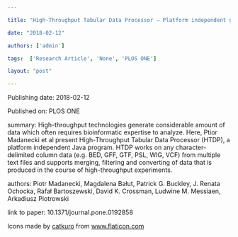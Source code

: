 ---
title: "High-Throughput Tabular Data Processor – Platform independent graphical tool for processing large data sets"
date: "2018-02-12"
authors: ['admin']
tags:  ['Research Article', 'None', 'PLOS ONE']
layout: "post"
---
Publishing date: 2018-02-12

Published on: PLOS ONE

summary: High-throughput technologies generate considerable amount of data which often requires bioinformatic expertise to analyze. Here, Ptior Madanecki et al present High-Throughput Tabular Data Processor (HTDP), a platform independent Java program. HTDP works on any character-delimited column data (e.g. BED, GFF, GTF, PSL, WIG, VCF) from multiple text files and supports merging, filtering and converting of data that is produced in the course of high-throughput experiments. 

authors: Piotr Madanecki, Magdalena Bałut, Patrick G. Buckley, J. Renata Ochocka, Rafał Bartoszewski, David K. Crossman, Ludwine M. Messiaen, Arkadiusz Piotrowski

link to paper: 10.1371/journal.pone.0192858

Icons made by <a href="https://www.flaticon.com/free-icon/bookshelves_3576884" title="catkuro">catkuro</a> from <a href="https://www.flaticon.com/" title="Flaticon"> www.flaticon.com</a>